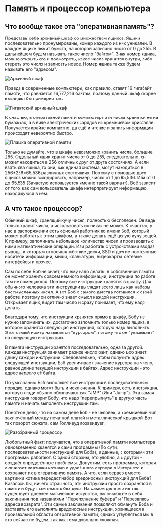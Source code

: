 # Память и процессор компьютера

## Что вообще такое эта "оперативная память"?
Представь себе архивный шкаф со множеством ящиков. Ящики последовательно пронумерованы,
номер каждого из них уникален. В каждом ящике лежит бумага, на которой записано число от
0 до 255. В дальнейшем будем называть такое число "байтом". Зная номер ящика, можно открыть
его и посмотреть, какое число хранится внутри, либо стереть это число и записать новое.
Номер ящика также будем называть его "адресом".

![Архивный шкаф](/artwork/cs-101/archive-cabinet.png)

Правда в современные компьютеры, как правило, ставят 16 гигабайт памяти, что равняется
16,777,216 байтам, поэтому данный шкаф скорее выглядел бы примерно так:

![Гигантский архивный шкаф](/artwork/cs-101/giant-archive-cabinet.png)

К счастью, в оперативной памяти компьютера эти числа хранятся не на бумажках, а в виде
электрических зарядов на кремниевом кристалле. Получается крайне компактно, да ещё
и чтение и запись информации происходят невероятно быстро.

![Плашка оперативной памяти](/artwork/cs-101/ram-stick.png)

Только не думайте, что в шкафе невозможно хранить числа, большие 255. Отдельный
ящик хранит числа от 0 до 255, следовательно, он может находиться в 256 отличных
друг от друга состояниях. А если взять два ящика, то они, как единая система,
могут находиться в 256*256=65,536 различных состояниях. Поэтому с помощью
двух ящиков можно закодировать, например, число от 1 до 65,536. Или от 0 до
65,535 (Зачастую используется именно такой вариант). Всё зависит от того, как
сам пользователь шкафа интерпретирует информацию, находящуюся в нём.

## А что такое процессор?
Обычный шкаф, хранящий кучу чисел, полностью бесполезен. Он ведь только хранит
числа, а использовать их никак не может. К счастью, у нас в распоряжении есть
офисный работник по имени Боб, который может работать с этим шкафом, а также
делать ещё целую кучу вещей. К примеру, запоминать небольшое количество чисел
и производить с ними математические операции. Или работать с устройствами ввода/вывода,
к которым относятся жёсткие диски, SSD и другие постоянные носители информации,
мыши, клавиатуры, видеокарты, сетевые интерфейсы и прочее.

<!-- [TODO: добавить арт с Бобом] -->

Сам по себе Боб не знает, что ему надо делать: в собственной памяти он может хранить
совсем немного информации, инструкции по работе там не помещаются. Поэтому все инструкции
хранятся в шкафу. Для обычного человека эти инструкции выглядят всего лишь как наборы
бессмысленных чисел. А вот Боб с самого детства готовился к своей работе, поэтому он
отлично знает смысл каждой инструкции. Открывает ящик, видит там число и сразу понимает,
что ему надо делать.

Благодаря тому, что инструкции хранятся прямо в шкафу, Бобу не нужно запоминать их,
достаточно запомнить только номер ящика, в котором хранится следующая инструкция,
которую надо выполнить. Этот самый номер называется "курсором", потому что он "указывает"
на следующую инструкцию.

В памяти инструкции хранятся последовательно, одна за другой. Каждая инструкция занимает
разное число байт, однако Боб знает длину каждой инструкции. Следовательно, чтобы
получить адрес следующей инструкции, Боб увеличивает значение курсора на
число, равное длине текущей инструкции в байтах. Адрес инструкции - это адрес
*первого* её байта.

По умолчанию Боб выполняет все инструкции в последовательном порядке, однако могут
быть и исключения. К примеру, есть инструкция, которую люди обычно обозначают как "JMP"
(Или "Jump"). Эта самая инструкция говорит Бобу, что надо "перепрыгнуть" в другую часть
памяти и начать выполнять инструкции там.

Понятное дело, что на самом деле Боб - не человек, а кремниевый чип, заключённый между
печатной платой и металлической крышкой. Вот так поворот сюжета, сам Голливуд позавидует.

![Разобранный процессор](/artwork/cs-101/cpu-dissection.png)

Любопытный факт: получается, что в оперативной памяти компьютера одновременно хранятся
и сами программы (По сути, последовательности инструкций для Боба), и данные, с которыми
эти программы работают. С одной стороны, это удобно, а с другой - создаёт определённые
проблемы. Допустим, есть программа, которая скачивает картинки котиков с удалённого
сервера в Интернете и сохраняет их в оперативную память. А что, если сервер вместо
картинки котика передаст набор вредоносных инструкций для Боба? Казалось бы, ничего
страшного, эти инструкции просто сохранятся в памяти и будут там лежать без дела.
На самом деле это не так: существует древнее магическое искусство, включающее в себя
заклинания под названиями "Переполнение буфера" и "Перезапись адреса возврата". Эти
самые заклинания позволяют обмануть Боба и заставить его выполнять вредоносные инструкции,
хранящиеся в произвольной области оперативной памяти, однако углубляться мы в это сейчас не
будем, так как тема довольно сложная.
